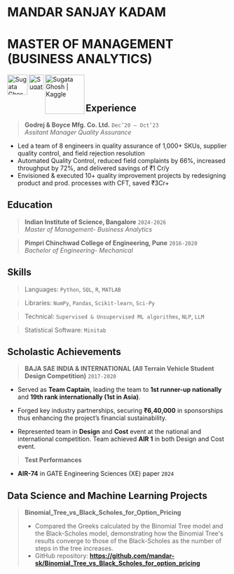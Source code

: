 # MANDAR SANJAY KADAM
# MASTER OF MANAGEMENT (BUSINESS ANALYTICS)

[<img align="left" alt="Sugata Ghosh | Gmail" width="46px" src="https://upload.wikimedia.org/wikipedia/commons/7/7e/Gmail_icon_%282020%29.svg" />][gmail]

[<img align="left" alt="Sugata Ghosh | Linkedin" width="34px" src="https://upload.wikimedia.org/wikipedia/commons/thumb/c/ca/LinkedIn_logo_initials.png/240px-LinkedIn_logo_initials.png" />][linkedin]

[<img align="left" alt="Sugata Ghosh | Kaggle" width="90px" src="https://upload.wikimedia.org/wikipedia/commons/7/7c/Kaggle_logo.png" />][kaggle]

[gmail]: mailto:mandarskkadam@gmail.com
[linkedin]: https://www.linkedin.com/in/mandarsk/
[kaggle]: https://www.kaggle.com/mandark6199


<br/><br/>

## Experience

> **Godrej & Boyce Mfg. Co. Ltd.** `Dec’20 – Oct’23`  
> _Assitant Manager Quality Assurance_

- Led a team of 8 engineers in quality assurance of 1,000+ SKUs, supplier quality control, and field rejection resolution
- Automated Quality Control, reduced field complaints by 66%, increased throughput by 72%, and delivered savings of ₹1 Cr/y
- Envisioned & executed 10+ quality improvement projects by redesigning product and prod. processes with CFT, saved ₹3Cr+

## Education

> **Indian Institute of Science, Bangalore** `2024-2026`  
> _Master of Management- Business Analytics_

> **Pimpri Chinchwad College of Engineering, Pune** `2016-2020`  
> _Bachelor of Engineering- Mechanical_

## Skills

> Languages: `Python`, `SQL`, `R`, `MATLAB`

> Libraries: `NumPy`, `Pandas`, `Scikit-learn`, `Sci-Py`

> Technical: `Supervised & Unsupervised ML algorithms`, `NLP`, `LLM`

> Statistical Software: `Minitab`

## Scholastic Achievements

> **BAJA SAE INDIA & INTERNATIONAL (All Terrain Vehicle Student Design Competition)** `2017-2020`

- Served as **Team Captain**, leading the team to **1st runner-up nationally** and **19th rank internationally (1st in Asia)**. 

- Forged key industry partnerships, securing **₹6,40,000** in sponsorships thus enhancing the project’s financial sustainability.

- Represented team in **Design** and **Cost** event at the national and international competition. Team achieved **AIR 1** in both Design and Cost event.

> **Test Performances**

- **AIR-74** in GATE Engineering Sciences (XE) paper `2024`

## Data Science and Machine Learning Projects

> **Binomial_Tree_vs_Black_Scholes_for_Option_Pricing**
> - Compared the Greeks calculated by the Binomial Tree model and the Black-Scholes model, demonstrating how the Binomial Tree's results converge to those of the Black-Scholes as the number of steps in the tree increases. 
> - GitHub repository: **https://github.com/mandar-sk/Binomial_Tree_vs_Black_Scholes_for_option_pricing**


